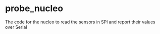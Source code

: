 # probe_nucleo
The code for the nucleo to read the sensors in SPI and report their values over Serial
